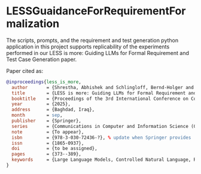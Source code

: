 # LESSGuaidanceForRequirementFormalization

The scripts, prompts, and the requirement and test generation python application in this project supports replicability of the experiments performed in our LESS is more: Guiding LLMs for Formal
Requirement and Test Case Generation paper.

Paper cited as:
```bibtex
@inproceedings{less_is_more,
  author       = {Shrestha, Abhishek and Schlingloff, Bernd-Holger and Großmann, Jürgen},
  title        = {LESS is more: Guiding LLMs for Formal Requirement and Test Case Generation},
  booktitle    = {Proceedings of the 3rd International Conference on Communication, Artificial Intelligence and Systems (CAIS 2025)},
  year         = {2025},
  address      = {Baghdad, Iraq},
  month        = sep,
  publisher    = {Springer},
  series       = {Communications in Computer and Information Science (CCIS)},
  note         = {To appear},
  isbn         = {978-3-030-72436-?}, % update when Springer provides
  issn         = {1865-0937},
  doi          = {to be assigned},
  pages        = {373--389},
  keywords     = {Large Language Models, Controlled Natural Language, Requirements Engineering, Test Case Generation, Verification and Validation},
}